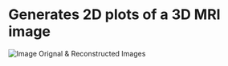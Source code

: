 # Generates 2D plots of a 3D MRI image 
![Image Orignal & Reconstructed Images](https://github.com/Knk00/Prediction-of-Autism/blob/main/Visual/orig_recon.png)
